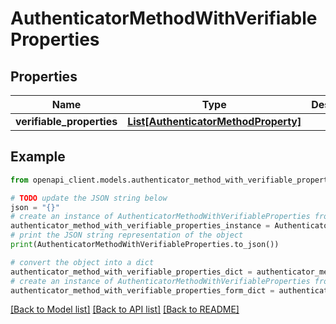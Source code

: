 # AuthenticatorMethodWithVerifiableProperties


## Properties

Name | Type | Description | Notes
------------ | ------------- | ------------- | -------------
**verifiable_properties** | [**List[AuthenticatorMethodProperty]**](AuthenticatorMethodProperty.md) |  | [optional] 

## Example

```python
from openapi_client.models.authenticator_method_with_verifiable_properties import AuthenticatorMethodWithVerifiableProperties

# TODO update the JSON string below
json = "{}"
# create an instance of AuthenticatorMethodWithVerifiableProperties from a JSON string
authenticator_method_with_verifiable_properties_instance = AuthenticatorMethodWithVerifiableProperties.from_json(json)
# print the JSON string representation of the object
print(AuthenticatorMethodWithVerifiableProperties.to_json())

# convert the object into a dict
authenticator_method_with_verifiable_properties_dict = authenticator_method_with_verifiable_properties_instance.to_dict()
# create an instance of AuthenticatorMethodWithVerifiableProperties from a dict
authenticator_method_with_verifiable_properties_form_dict = authenticator_method_with_verifiable_properties.from_dict(authenticator_method_with_verifiable_properties_dict)
```
[[Back to Model list]](../README.md#documentation-for-models) [[Back to API list]](../README.md#documentation-for-api-endpoints) [[Back to README]](../README.md)


